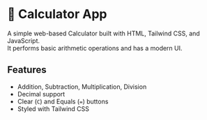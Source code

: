 # 🧮 Calculator App

A simple web-based Calculator built with HTML, Tailwind CSS, and JavaScript.  
It performs basic arithmetic operations and has a modern UI.

## Features
- Addition, Subtraction, Multiplication, Division
- Decimal support
- Clear (`C`) and Equals (`=`) buttons
- Styled with Tailwind CSS
